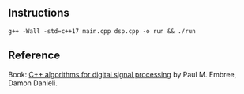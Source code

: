 ## Instructions
`g++ -Wall -std=c++17 main.cpp dsp.cpp -o run && ./run`

## Reference
Book: [C++ algorithms for digital signal processing](https://g.co/kgs/fGQcCS) by Paul M. Embree, Damon Danieli.